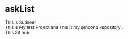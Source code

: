 # askList
This is Sudheer
<br>
This is My first Project and This is my sencond Repository .
<br>
This Git hub 
